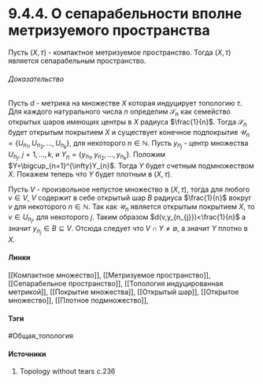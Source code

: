 # 9.4.4. О сепарабельности вполне метризуемого пространства
Пусть $(X,\tau)$ - компактное метризуемое пространство. Тогда $(X,\tau)$ является сепарабельным пространство.
###### Доказательство
Пусть $d$ - метрика на множестве $X$ которая индуцирует топологию $\tau$. Для каждого натурального числа $n$ определим $\mathcal{S}_{n}$ как семейство открытых шаров имеющих центры в $X$ радиуса $\frac{1}{n}$. Тогда $\mathcal{S}_{n}$  будет открытым покрытием $X$ и существует конечное подпокрытие $\mathcal{U}_{n}=\left\{U_{n_{1}},U_{n_{2}},\dots,U_{n_{k}}\right\}$, для некоторого $n\in\mathbb{N}$. Пусть $y_{n_{j}}$ - центр множества $U_{n_{j}}$, $j=1,\dots,k$, и $Y_{n}=\{y_{n_{1}},y_{n_{2}},\dots,y_{n_{k}}\}$. Положим $Y=\bigcup_{n=1}^{\infty}Y_{n}$. Тогда $Y$ будет счетным подмножеством $X$. Покажем теперь что $Y$ будет плотным в $(X,\tau)$.

Пусть $V$ - произвольное непустое множество в $(X,\tau)$, тогда для любого $v\in V$, $V$ содержит в себе открытый шар $B$ радиуса $\frac{1}{n}$ вокруг $v$ для некоторого $n\in\mathbb{N}$. Так как $\mathcal{U}_{n}$ является открытым покрытием $X$, то $v\in U_{n_{j}}$, для некоторого $j$. Таким образом $d(v,y_{n_{j}})<\frac{1}{n}$ а значит $y_{n_{j}}\in B\subseteq V$. Отсюда следует что $V\cap Y\ne\emptyset$, а значит $Y$ плотно в $X$.
#### Линки
 [[Компактное множество]],
 [[Метризуемое пространство]],
 [[Сепарабельное пространство]],
 [[Топология индуцированная метрикой]],
 [[Покрытие множества]],
 [[Открытый шар]],
 [[Открытое множество]],
 [[Плотное подмножество]],
#### Тэги
 #Общая_топология 
#### Источники
1. Topology without tears с.236